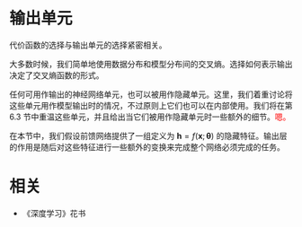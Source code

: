 

# 输出单元


代价函数的选择与输出单元的选择紧密相关。


大多数时候，我们简单地使用数据分布和模型分布间的交叉熵。选择如何表示输出决定了交叉熵函数的形式。

任何可用作输出的神经网络单元，也可以被用作隐藏单元。这里，我们着重讨论将这些单元用作模型输出时的情况，不过原则上它们也可以在内部使用。我们将在第 6.3 节中重温这些单元，并且给出当它们被用作隐藏单元时一些额外的细节。<span style="color:red;">嗯。</span>

在本节中，我们假设前馈网络提供了一组定义为 $\boldsymbol h=f(\boldsymbol x;\boldsymbol \theta)$ 的隐藏特征。输出层的作用是随后对这些特征进行一些额外的变换来完成整个网络必须完成的任务。







# 相关

- 《深度学习》花书
